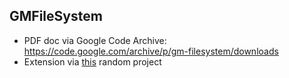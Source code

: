 ## GMFileSystem

- PDF doc via Google Code Archive: https://code.google.com/archive/p/gm-filesystem/downloads
- Extension via [this](https://github.com/lontro/boring-ass-game/tree/master/Sanchez.gmx/extensions) random project
